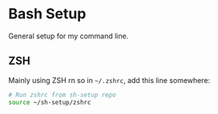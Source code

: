 # Bash Setup

General setup for my command line.

## ZSH

Mainly using ZSH rn so in `~/.zshrc`, add this line somewhere:

```sh
# Run zshrc from sh-setup repo
source ~/sh-setup/zshrc
```
